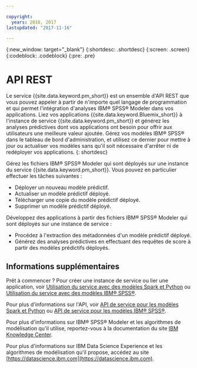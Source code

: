 ```yaml
---

copyright:
  years: 2016, 2017
lastupdated: "2017-11-16"

---
```


{:new_window: target="_blank"}
{:shortdesc: .shortdesc}
{:screen: .screen}
{:codeblock: .codeblock}
{:pre: .pre}

# API REST

Le service {{site.data.keyword.pm_short}} est un ensemble d'API REST que vous pouvez appeler à partir de n'importe quel langage de programmation et qui permet l'intégration d'analyses IBM® SPSS®
Modeler dans vos applications. Liez vos applications {{site.data.keyword.Bluemix_short}} à l'instance de service {{site.data.keyword.pm_short}} et générez les analyses prédictives dont vos applications ont besoin pour offrir aux utilisateurs une meilleure valeur ajoutée. Gérez vos modèles IBM® SPSS® dans le tableau de bord d'administration, et utilisez ce dernier pour mettre à jour ou actualiser vos modèles sans qu'il soit nécessaire d'arrêter ni de redéployer vos applications.
{: shortdesc}

Gérez les fichiers IBM® SPSS® Modeler qui sont déployés sur une instance du service {{site.data.keyword.pm_short}}. Vous pouvez en particulier effectuer les tâches suivantes :

*  Déployer un nouveau modèle prédictif.
*  Actualiser un modèle prédictif déployé.
*  Télécharger une copie du modèle prédictif déployé.
*  Supprimer un modèle prédictif déployé.

Développez des applications à partir des fichiers IBM® SPSS® Modeler qui sont déployés sur une instance de service :

*  Procédez à l'extraction des métadonnées d'un modèle prédictif déployé.
*  Générez des analyses prédictives en effectuant des requêtes de score à partir des modèles prédictifs déployés.

## Informations supplémentaires

Prêt à commencer ? Pour créer une instance de service ou lier une application, voir [Utilisation du service avec des modèles Spark et Python](using_pm_service_dsx.html) ou [Utilisation du service avec des modèles IBM® SPSS®](using_pm_service.html).

Pour plus d'informations sur l'API, voir [API de service pour les modèles Spark et Python](pm_service_api_spark.html) ou [API de service pour les modèles IBM® SPSS®](pm_service_api_spss.html).

Pour plus d'informations sur IBM® SPSS® Modeler et les algorithmes de modélisation qu'il utilise, reportez-vous à la documentation du site [IBM Knowledge Center](https://www.ibm.com/support/knowledgecenter/SS3RA7).

Pour plus d'informations sur IBM Data Science Experience et les algorithmes de modélisation qu'il propose, accédez au site [https://datascience.ibm.com](https://datascience.ibm.com).
